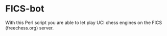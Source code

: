 # FICS-bot
With this Perl script you are able to let play UCI chess engines on the FICS (freechess.org) server.
